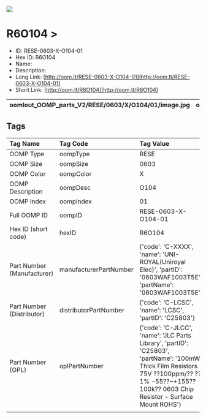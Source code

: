 


  
![][im]
# R6O104 > 

- ID: RESE-0603-X-O104-01
- Hex ID: R6O104
- Name: 
- Description: 
- Long Link: [http://oom.lt/RESE-0603-X-O104-01](http://oom.lt/RESE-0603-X-O104-01)
- Short Link: [http://oom.lt/R6O104](http://oom.lt/R6O104)
  

|oomlout_OOMP_parts_V2/RESE/0603/X/O104/01/image.jpg|oomlout_OOMP_parts_V2/RESE/0603/X/O104/01/image_BOTTOM.jpg|oomlout_OOMP_parts_V2/RESE/0603/X/O104/01/image_Re.jpg||
| :---: | :---: | :---: | :---: |

## Tags
  

|Tag Name|Tag Code|Tag Value|
| :--- | :--- | :--- |
|OOMP Type|oompType|RESE|
|OOMP Size|oompSize|0603|
|OOMP Color|oompColor|X|
|OOMP Description|oompDesc|O104|
|OOMP Index|oompIndex|01|
|Full OOMP ID|oompID|RESE-0603-X-O104-01|
|Hex ID (short code)|hexID|R6O104|
|Part Number (Manufacturer)|manufacturerPartNumber|{'code': 'C-XXXX', 'name': 'UNI-ROYAL(Uniroyal Elec)', 'partID': '0603WAF1003T5E', 'partName': '0603WAF1003T5E'}|
|Part Number (Distributor)|distributorPartNumber|{'code': 'C-LCSC', 'name': 'LCSC', 'partID': 'C25803'}|
|Part Number (OPL)|oplPartNumber|{'code': 'C-JLCC', 'name': 'JLC Parts Library', 'partID': 'C25803', 'partName': '100mW Thick Film Resistors 75V ??100ppm/?? ??1% -55??~+155?? 100k?? 0603  Chip Resistor - Surface Mount ROHS'}|
||||



[im]: oomlout_OOMP_parts_V2/RESE/0603/X/O104/01/image_450.jpg
